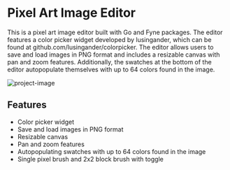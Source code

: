 # Pixel Art Image Editor
This is a pixel art image editor built with Go and Fyne packages. The editor features a color picker widget developed by lusingander, which can be found at github.com/lusingander/colorpicker. The editor allows users to save and load images in PNG format and includes a resizable canvas with pan and zoom features. Additionally, the swatches at the bottom of the editor autopopulate themselves with up to 64 colors found in the image.


![project-image](https://i.imgur.com/GePOUaz.png)

## Features

- Color picker widget
- Save and load images in PNG format
- Resizable canvas
- Pan and zoom features
- Autopopulating swatches with up to 64 colors found in the image
- Single pixel brush and 2x2 block brush with toggle
